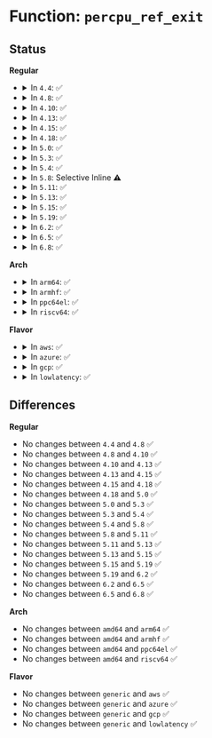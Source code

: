 # Function: <code>percpu_ref_exit</code>

## Status
<b>Regular</b>
<ul>
<li>
<details>
<summary>In <code>4.4</code>: ✅</summary>

```c
void percpu_ref_exit(struct percpu_ref *ref);
```

**Collision:** Unique Global

**Inline:** No

**Transformation:** False

**Instances:**

```
In lib/percpu-refcount.c (ffffffff813fef40)
Location: lib/percpu-refcount.c:99
Inline: False
Direct callers:
  - kernel/cgroup.c:create_css
  - kernel/cgroup.c:css_free_work_fn
  - kernel/cgroup.c:cgroup_setup_root
  - mm/backing-dev.c:cgwb_release_workfn
  - mm/backing-dev.c:wb_get_create
  - fs/aio.c:free_ioctx
  - fs/aio.c:free_ioctx
  - fs/aio.c:SyS_io_setup
  - fs/aio.c:SyS_io_setup
  - block/blk-core.c:blk_alloc_queue_node
  - block/blk-core.c:blk_cleanup_queue
  - block/genhd.c:disk_release
  - block/genhd.c:alloc_disk_node
  - block/partition-generic.c:part_release
```
**Symbols:**

```
ffffffff813fef40-ffffffff813fef66: percpu_ref_exit (STB_GLOBAL)
```
</details>
</li>
<li>
<details>
<summary>In <code>4.8</code>: ✅</summary>

```c
void percpu_ref_exit(struct percpu_ref *ref);
```

**Collision:** Unique Global

**Inline:** No

**Transformation:** False

**Instances:**

```
In lib/percpu-refcount.c (ffffffff81446630)
Location: lib/percpu-refcount.c:99
Inline: False
Direct callers:
  - kernel/cgroup.c:css_free_work_fn
  - kernel/cgroup.c:cgroup_setup_root
  - mm/backing-dev.c:wb_get_create
  - mm/backing-dev.c:cgwb_release_workfn
  - fs/aio.c:SyS_io_setup
  - fs/aio.c:SyS_io_setup
  - fs/aio.c:free_ioctx
  - fs/aio.c:free_ioctx
  - block/blk-core.c:blk_alloc_queue_node
  - block/blk-core.c:blk_cleanup_queue
  - block/genhd.c:alloc_disk_node
  - block/genhd.c:disk_release
  - block/partition-generic.c:part_release
```
**Symbols:**

```
ffffffff81446630-ffffffff81446656: percpu_ref_exit (STB_GLOBAL)
```
</details>
</li>
<li>
<details>
<summary>In <code>4.10</code>: ✅</summary>

```c
void percpu_ref_exit(struct percpu_ref *ref);
```

**Collision:** Unique Global

**Inline:** No

**Transformation:** False

**Instances:**

```
In lib/percpu-refcount.c (ffffffff81464e30)
Location: lib/percpu-refcount.c:101
Inline: False
Direct callers:
  - kernel/cgroup.c:css_free_work_fn
  - kernel/cgroup.c:cgroup_setup_root
  - mm/backing-dev.c:wb_get_create
  - mm/backing-dev.c:cgwb_release_workfn
  - fs/aio.c:ioctx_alloc
  - fs/aio.c:ioctx_alloc
  - fs/aio.c:free_ioctx
  - fs/aio.c:free_ioctx
  - block/blk-core.c:blk_alloc_queue_node
  - block/blk-core.c:blk_cleanup_queue
  - block/genhd.c:alloc_disk_node
  - block/genhd.c:disk_release
  - block/partition-generic.c:part_release
```
**Symbols:**

```
ffffffff81464e30-ffffffff81464e83: percpu_ref_exit (STB_GLOBAL)
```
</details>
</li>
<li>
<details>
<summary>In <code>4.13</code>: ✅</summary>

```c
void percpu_ref_exit(struct percpu_ref *ref);
```

**Collision:** Unique Global

**Inline:** No

**Transformation:** False

**Instances:**

```
In lib/percpu-refcount.c (ffffffff81469e70)
Location: lib/percpu-refcount.c:101
Inline: False
Direct callers:
  - kernel/cgroup/cgroup.c:cgroup_mkdir
  - kernel/cgroup/cgroup.c:css_free_work_fn
  - kernel/cgroup/cgroup.c:cgroup_setup_root
  - mm/backing-dev.c:wb_get_create
  - mm/backing-dev.c:cgwb_release_workfn
  - fs/aio.c:ioctx_alloc
  - fs/aio.c:ioctx_alloc
  - fs/aio.c:free_ioctx
  - fs/aio.c:free_ioctx
  - block/blk-core.c:blk_alloc_queue_node
  - block/blk-core.c:blk_cleanup_queue
  - block/genhd.c:alloc_disk_node
  - block/genhd.c:disk_release
  - block/partition-generic.c:part_release
  - drivers/md/md.c:md_free
```
**Symbols:**

```
ffffffff81469e70-ffffffff81469ea2: percpu_ref_exit (STB_GLOBAL)
```
</details>
</li>
<li>
<details>
<summary>In <code>4.15</code>: ✅</summary>

```c
void percpu_ref_exit(struct percpu_ref *ref);
```

**Collision:** Unique Global

**Inline:** No

**Transformation:** False

**Instances:**

```
In lib/percpu-refcount.c (ffffffff81496140)
Location: lib/percpu-refcount.c:101
Inline: False
Direct callers:
  - kernel/cgroup/cgroup.c:cgroup_mkdir
  - kernel/cgroup/cgroup.c:css_free_work_fn
  - kernel/cgroup/cgroup.c:cgroup_setup_root
  - mm/backing-dev.c:wb_get_create
  - mm/backing-dev.c:cgwb_release_workfn
  - mm/hmm.c:hmm_devmem_ref_exit
  - fs/aio.c:ioctx_alloc
  - fs/aio.c:ioctx_alloc
  - fs/aio.c:free_ioctx
  - fs/aio.c:free_ioctx
  - block/blk-core.c:blk_alloc_queue_node
  - block/blk-core.c:blk_cleanup_queue
  - block/genhd.c:__alloc_disk_node
  - block/genhd.c:disk_release
  - block/partition-generic.c:part_release
  - drivers/md/md.c:md_free
```
**Symbols:**

```
ffffffff81496140-ffffffff81496172: percpu_ref_exit (STB_GLOBAL)
```
</details>
</li>
<li>
<details>
<summary>In <code>4.18</code>: ✅</summary>

```c
void percpu_ref_exit(struct percpu_ref *ref);
```

**Collision:** Unique Global

**Inline:** No

**Transformation:** False

**Instances:**

```
In lib/percpu-refcount.c (ffffffff814cb3c0)
Location: lib/percpu-refcount.c:101
Inline: False
Direct callers:
  - kernel/cgroup/cgroup.c:cgroup_mkdir
  - kernel/cgroup/cgroup.c:css_free_rwork_fn
  - kernel/cgroup/cgroup.c:cgroup_setup_root
  - mm/backing-dev.c:wb_get_create
  - mm/backing-dev.c:cgwb_release_workfn
  - mm/hmm.c:hmm_devmem_ref_exit
  - fs/aio.c:ioctx_alloc
  - fs/aio.c:ioctx_alloc
  - fs/aio.c:free_ioctx
  - fs/aio.c:free_ioctx
  - block/blk-core.c:blk_alloc_queue_node
  - block/blk-core.c:blk_cleanup_queue
  - block/genhd.c:__alloc_disk_node
  - block/genhd.c:disk_release
  - block/partition-generic.c:part_release
  - drivers/md/md.c:md_free
```
**Symbols:**

```
ffffffff814cb3c0-ffffffff814cb3f1: percpu_ref_exit (STB_GLOBAL)
```
</details>
</li>
<li>
<details>
<summary>In <code>5.0</code>: ✅</summary>

```c
void percpu_ref_exit(struct percpu_ref *ref);
```

**Collision:** Unique Global

**Inline:** No

**Transformation:** False

**Instances:**

```
In lib/percpu-refcount.c (ffffffff814e00f0)
Location: lib/percpu-refcount.c:101
Inline: False
Direct callers:
  - kernel/cgroup/cgroup.c:cgroup_mkdir
  - kernel/cgroup/cgroup.c:css_free_rwork_fn
  - kernel/cgroup/cgroup.c:cgroup_setup_root
  - mm/backing-dev.c:wb_get_create
  - mm/backing-dev.c:wb_get_create
  - mm/backing-dev.c:cgwb_release_workfn
  - mm/hmm.c:hmm_devmem_ref_exit
  - fs/aio.c:ioctx_alloc
  - fs/aio.c:ioctx_alloc
  - fs/aio.c:free_ioctx
  - fs/aio.c:free_ioctx
  - block/blk-core.c:blk_alloc_queue_node
  - block/blk-core.c:blk_cleanup_queue
  - block/genhd.c:__alloc_disk_node
  - block/genhd.c:disk_release
  - block/partition-generic.c:part_release
  - block/blk-cgroup.c:blkg_create
  - block/blk-cgroup.c:__blkg_release
  - drivers/md/md.c:md_free
```
**Symbols:**

```
ffffffff814e00f0-ffffffff814e0121: percpu_ref_exit (STB_GLOBAL)
```
</details>
</li>
<li>
<details>
<summary>In <code>5.3</code>: ✅</summary>

```c
void percpu_ref_exit(struct percpu_ref *ref);
```

**Collision:** Unique Global

**Inline:** No

**Transformation:** False

**Instances:**

```
In lib/percpu-refcount.c (ffffffff8150c050)
Location: lib/percpu-refcount.c:105
Inline: False
Direct callers:
  - kernel/cgroup/cgroup.c:cgroup_create
  - kernel/cgroup/cgroup.c:css_free_rwork_fn
  - kernel/cgroup/cgroup.c:cgroup_setup_root
  - kernel/bpf/cgroup.c:cgroup_bpf_inherit
  - kernel/bpf/cgroup.c:cgroup_bpf_release
  - mm/backing-dev.c:wb_get_create
  - mm/backing-dev.c:wb_get_create
  - mm/backing-dev.c:cgwb_release_workfn
  - mm/slab_common.c:slab_kmem_cache_release
  - mm/slab_common.c:create_cache
  - mm/memremap.c:dev_pagemap_cleanup
  - fs/aio.c:ioctx_alloc
  - fs/aio.c:ioctx_alloc
  - fs/aio.c:free_ioctx
  - fs/aio.c:free_ioctx
  - fs/io_uring.c:io_ring_ctx_wait_and_kill
  - block/blk-core.c:blk_alloc_queue_node
  - block/blk-core.c:blk_cleanup_queue
  - block/genhd.c:__alloc_disk_node
  - block/genhd.c:disk_release
  - block/partition-generic.c:part_release
  - lib/percpu-refcount.c:percpu_ref_switch_to_atomic_rcu
  - drivers/md/md.c:md_free
```
**Symbols:**

```
ffffffff8150c050-ffffffff8150c07d: percpu_ref_exit (STB_GLOBAL)
```
</details>
</li>
<li>
<details>
<summary>In <code>5.4</code>: ✅</summary>

```c
void percpu_ref_exit(struct percpu_ref *ref);
```

**Collision:** Unique Global

**Inline:** No

**Transformation:** False

**Instances:**

```
In lib/percpu-refcount.c (ffffffff81529ea0)
Location: lib/percpu-refcount.c:105
Inline: False
Direct callers:
  - kernel/cgroup/cgroup.c:cgroup_create
  - kernel/cgroup/cgroup.c:css_free_rwork_fn
  - kernel/cgroup/cgroup.c:cgroup_setup_root
  - kernel/bpf/cgroup.c:cgroup_bpf_inherit
  - kernel/bpf/cgroup.c:cgroup_bpf_release
  - mm/backing-dev.c:wb_get_create
  - mm/backing-dev.c:wb_get_create
  - mm/backing-dev.c:cgwb_release_workfn
  - mm/slab_common.c:destroy_memcg_params
  - mm/memremap.c:dev_pagemap_cleanup
  - fs/aio.c:ioctx_alloc
  - fs/aio.c:ioctx_alloc
  - fs/aio.c:free_ioctx
  - fs/aio.c:free_ioctx
  - fs/io_uring.c:io_ring_ctx_wait_and_kill
  - block/blk-core.c:blk_alloc_queue_node
  - block/blk-core.c:blk_cleanup_queue
  - block/genhd.c:__alloc_disk_node
  - block/genhd.c:disk_release
  - block/partition-generic.c:part_release
  - lib/percpu-refcount.c:percpu_ref_switch_to_atomic_rcu
  - drivers/md/md.c:md_free
```
**Symbols:**

```
ffffffff81529ea0-ffffffff81529ecd: percpu_ref_exit (STB_GLOBAL)
```
</details>
</li>
<li>
<details>
<summary>In <code>5.8</code>: Selective Inline ⚠️</summary>

```c
void percpu_ref_exit(struct percpu_ref *ref);
```

**Collision:** Unique Global

**Inline:** Selective

**Transformation:** False

**Instances:**

```
In lib/percpu-refcount.c (ffffffff8158dccb)
Location: lib/percpu-refcount.c:106
Inline: True
Inline callers:
  - lib/percpu-refcount.c:percpu_ref_switch_to_atomic_rcu
Direct callers:
  - kernel/cgroup/cgroup.c:cgroup_create
  - kernel/cgroup/cgroup.c:css_free_rwork_fn
  - kernel/cgroup/cgroup.c:cgroup_setup_root
  - kernel/bpf/cgroup.c:cgroup_bpf_inherit
  - kernel/bpf/cgroup.c:cgroup_bpf_release
  - mm/backing-dev.c:cgwb_create
  - mm/backing-dev.c:cgwb_release_workfn
  - mm/slab_common.c:destroy_memcg_params
  - mm/memremap.c:dev_pagemap_cleanup
  - fs/aio.c:ioctx_alloc
  - fs/aio.c:ioctx_alloc
  - fs/aio.c:free_ioctx
  - fs/aio.c:free_ioctx
  - fs/io_uring.c:io_ring_ctx_free
  - fs/io_uring.c:__io_sqe_files_update
  - fs/io_uring.c:__io_sqe_files_update
  - fs/io_uring.c:io_sqe_files_register
  - fs/io_uring.c:io_sqe_files_register
  - fs/io_uring.c:__io_file_put_work
  - fs/io_uring.c:io_sqe_files_unregister
  - block/blk-core.c:__blk_alloc_queue
  - block/blk-core.c:blk_cleanup_queue
  - block/genhd.c:__alloc_disk_node
  - block/genhd.c:disk_release
  - block/partitions/core.c:part_release
  - drivers/md/md.c:md_free
```
**Symbols:**

```
ffffffff8158d790-ffffffff8158d7c0: percpu_ref_exit (STB_GLOBAL)
```
</details>
</li>
<li>
<details>
<summary>In <code>5.11</code>: ✅</summary>

```c
void percpu_ref_exit(struct percpu_ref *ref);
```

**Collision:** Unique Global

**Inline:** No

**Transformation:** False

**Instances:**

```
In lib/percpu-refcount.c (ffffffff815aa130)
Location: lib/percpu-refcount.c:128
Inline: False
Direct callers:
  - kernel/cgroup/cgroup.c:cgroup_create
  - kernel/cgroup/cgroup.c:css_free_rwork_fn
  - kernel/cgroup/cgroup.c:cgroup_setup_root
  - kernel/bpf/trampoline.c:__bpf_tramp_image_put_deferred
  - kernel/bpf/cgroup.c:cgroup_bpf_inherit
  - kernel/bpf/cgroup.c:cgroup_bpf_release
  - mm/backing-dev.c:cgwb_create
  - mm/backing-dev.c:cgwb_release_workfn
  - mm/memcontrol.c:obj_cgroup_release
  - mm/memremap.c:memunmap_pages
  - fs/aio.c:ioctx_alloc
  - fs/aio.c:ioctx_alloc
  - fs/aio.c:free_ioctx
  - fs/aio.c:free_ioctx
  - fs/io_uring.c:io_ring_ctx_free
  - fs/io_uring.c:__io_sqe_files_update
  - fs/io_uring.c:__io_sqe_files_update
  - fs/io_uring.c:io_sqe_files_register
  - fs/io_uring.c:io_file_put_work
  - fs/io_uring.c:io_sqe_files_unregister
  - fs/io_uring.c:io_sqe_files_unregister
  - block/blk-core.c:blk_alloc_queue
  - block/blk-core.c:blk_cleanup_queue
  - drivers/md/md.c:md_free
```
**Symbols:**

```
ffffffff815aa130-ffffffff815aa186: percpu_ref_exit (STB_GLOBAL)
```
</details>
</li>
<li>
<details>
<summary>In <code>5.13</code>: ✅</summary>

```c
void percpu_ref_exit(struct percpu_ref *ref);
```

**Collision:** Unique Global

**Inline:** No

**Transformation:** False

**Instances:**

```
In lib/percpu-refcount.c (ffffffff815b4d30)
Location: lib/percpu-refcount.c:129
Inline: False
Direct callers:
  - kernel/cgroup/cgroup.c:cgroup_create
  - kernel/cgroup/cgroup.c:cgroup_create
  - kernel/cgroup/cgroup.c:css_free_rwork_fn
  - kernel/cgroup/cgroup.c:cgroup_setup_root
  - kernel/bpf/trampoline.c:__bpf_tramp_image_put_deferred
  - kernel/bpf/cgroup.c:cgroup_bpf_inherit
  - kernel/bpf/cgroup.c:cgroup_bpf_release
  - mm/backing-dev.c:cgwb_create
  - mm/backing-dev.c:cgwb_release_workfn
  - mm/memcontrol.c:obj_cgroup_release
  - mm/memremap.c:memunmap_pages
  - fs/aio.c:ioctx_alloc
  - fs/aio.c:ioctx_alloc
  - fs/aio.c:free_ioctx
  - fs/aio.c:free_ioctx
  - fs/io_uring.c:io_ring_ctx_free
  - fs/io_uring.c:io_ring_ctx_free
  - fs/io_uring.c:io_ring_ctx_free
  - fs/io_uring.c:io_rsrc_put_work
  - block/blk-core.c:blk_alloc_queue
  - block/blk-core.c:blk_cleanup_queue
  - drivers/md/md.c:md_free
```
**Symbols:**

```
ffffffff815b4d30-ffffffff815b4d86: percpu_ref_exit (STB_GLOBAL)
```
</details>
</li>
<li>
<details>
<summary>In <code>5.15</code>: ✅</summary>

```c
void percpu_ref_exit(struct percpu_ref *ref);
```

**Collision:** Unique Global

**Inline:** No

**Transformation:** False

**Instances:**

```
In lib/percpu-refcount.c (ffffffff8161b7e0)
Location: lib/percpu-refcount.c:129
Inline: False
Direct callers:
  - kernel/cgroup/cgroup.c:cgroup_create
  - kernel/cgroup/cgroup.c:cgroup_create
  - kernel/cgroup/cgroup.c:css_free_rwork_fn
  - kernel/cgroup/cgroup.c:cgroup_setup_root
  - kernel/bpf/trampoline.c:__bpf_tramp_image_put_deferred
  - kernel/bpf/cgroup.c:cgroup_bpf_inherit
  - kernel/bpf/cgroup.c:cgroup_bpf_release
  - mm/backing-dev.c:cgwb_create
  - mm/backing-dev.c:cgwb_release_workfn
  - mm/swapfile.c:alloc_swap_info
  - mm/swapfile.c:alloc_swap_info
  - mm/memcontrol.c:obj_cgroup_release
  - mm/memremap.c:memunmap_pages
  - fs/aio.c:ioctx_alloc
  - fs/aio.c:ioctx_alloc
  - fs/aio.c:free_ioctx
  - fs/aio.c:free_ioctx
  - fs/io_uring.c:io_ring_ctx_free
  - fs/io_uring.c:io_ring_ctx_free
  - fs/io_uring.c:io_ring_ctx_free
  - fs/io_uring.c:io_rsrc_put_work
  - block/blk-core.c:blk_alloc_queue
  - block/blk-core.c:blk_cleanup_queue
  - drivers/md/md.c:md_free
```
**Symbols:**

```
ffffffff8161b7e0-ffffffff8161b855: percpu_ref_exit (STB_GLOBAL)
```
</details>
</li>
<li>
<details>
<summary>In <code>5.19</code>: ✅</summary>

```c
void percpu_ref_exit(struct percpu_ref *ref);
```

**Collision:** Unique Global

**Inline:** No

**Transformation:** False

**Instances:**

```
In lib/percpu-refcount.c (ffffffff816e9020)
Location: lib/percpu-refcount.c:130
Inline: False
Direct callers:
  - kernel/cgroup/cgroup.c:cgroup_create
  - kernel/cgroup/cgroup.c:css_free_rwork_fn
  - kernel/cgroup/cgroup.c:cgroup_setup_root
  - kernel/bpf/cgroup.c:cgroup_bpf_inherit
  - kernel/bpf/cgroup.c:cgroup_bpf_release
  - mm/backing-dev.c:cgwb_create
  - mm/backing-dev.c:cgwb_release_workfn
  - mm/swapfile.c:alloc_swap_info
  - mm/swapfile.c:alloc_swap_info
  - mm/memcontrol.c:obj_cgroup_release
  - mm/memremap.c:memunmap_pages
  - fs/aio.c:ioctx_alloc
  - fs/aio.c:ioctx_alloc
  - fs/aio.c:free_ioctx
  - fs/aio.c:free_ioctx
  - block/blk-sysfs.c:blk_release_queue
  - block/blk-cgroup.c:blkg_free_workfn
  - io_uring/io_uring.c:io_ring_ctx_free
  - io_uring/io_uring.c:io_ring_ctx_free
  - io_uring/io_uring.c:io_ring_ctx_free
  - io_uring/io_uring.c:io_rsrc_put_work
  - drivers/md/md.c:md_free
```
**Symbols:**

```
ffffffff816e9020-ffffffff816e90e2: percpu_ref_exit (STB_GLOBAL)
```
</details>
</li>
<li>
<details>
<summary>In <code>6.2</code>: ✅</summary>

```c
void percpu_ref_exit(struct percpu_ref *ref);
```

**Collision:** Unique Global

**Inline:** No

**Transformation:** False

**Instances:**

```
In lib/percpu-refcount.c (ffffffff817d9110)
Location: lib/percpu-refcount.c:130
Inline: False
Direct callers:
  - kernel/cgroup/cgroup.c:cgroup_create
  - kernel/cgroup/cgroup.c:css_free_rwork_fn
  - kernel/cgroup/cgroup.c:cgroup_setup_root
  - kernel/bpf/cgroup.c:cgroup_bpf_inherit
  - kernel/bpf/cgroup.c:cgroup_bpf_release
  - mm/backing-dev.c:cgwb_create
  - mm/backing-dev.c:cgwb_release_workfn
  - mm/swapfile.c:alloc_swap_info
  - mm/swapfile.c:alloc_swap_info
  - mm/memcontrol.c:obj_cgroup_release
  - mm/memremap.c:memunmap_pages
  - fs/aio.c:ioctx_alloc
  - fs/aio.c:ioctx_alloc
  - fs/aio.c:free_ioctx
  - fs/aio.c:free_ioctx
  - block/blk-core.c:blk_free_queue_rcu
  - block/blk-cgroup.c:blkg_free_workfn
  - io_uring/io_uring.c:io_ring_ctx_free
  - io_uring/rsrc.c:io_rsrc_put_work
  - drivers/md/md.c:md_free_disk
```
**Symbols:**

```
ffffffff817d9110-ffffffff817d91d2: percpu_ref_exit (STB_GLOBAL)
```
</details>
</li>
<li>
<details>
<summary>In <code>6.5</code>: ✅</summary>

```c
void percpu_ref_exit(struct percpu_ref *ref);
```

**Collision:** Unique Global

**Inline:** No

**Transformation:** False

**Instances:**

```
In lib/percpu-refcount.c (ffffffff81818320)
Location: lib/percpu-refcount.c:130
Inline: False
Direct callers:
  - kernel/cgroup/cgroup.c:cgroup_create
  - kernel/cgroup/cgroup.c:css_free_rwork_fn
  - kernel/cgroup/cgroup.c:cgroup_setup_root
  - kernel/bpf/trampoline.c:bpf_trampoline_update
  - kernel/bpf/trampoline.c:__bpf_tramp_image_put_deferred
  - kernel/bpf/cgroup.c:cgroup_bpf_inherit
  - kernel/bpf/cgroup.c:cgroup_bpf_release
  - mm/backing-dev.c:cgwb_create
  - mm/backing-dev.c:cgwb_free_rcu
  - mm/swapfile.c:alloc_swap_info
  - mm/swapfile.c:alloc_swap_info
  - mm/memcontrol.c:obj_cgroup_release
  - mm/memremap.c:memunmap_pages
  - fs/aio.c:ioctx_alloc
  - fs/aio.c:ioctx_alloc
  - fs/aio.c:free_ioctx
  - fs/aio.c:free_ioctx
  - block/blk-core.c:blk_free_queue_rcu
  - block/blk-cgroup.c:blkg_alloc
  - block/blk-cgroup.c:blkg_free_workfn
  - io_uring/io_uring.c:io_ring_ctx_free
  - drivers/md/md.c:md_free_disk
  - drivers/md/md.c:md_stop
  - drivers/md/md.c:__md_stop
  - drivers/md/md.c:md_run
```
**Symbols:**

```
ffffffff81818320-ffffffff818183e2: percpu_ref_exit (STB_GLOBAL)
```
</details>
</li>
<li>
<details>
<summary>In <code>6.8</code>: ✅</summary>

```c
void percpu_ref_exit(struct percpu_ref *ref);
```

**Collision:** Unique Global

**Inline:** No

**Transformation:** False

**Instances:**

```
In lib/percpu-refcount.c (ffffffff8185d620)
Location: lib/percpu-refcount.c:130
Inline: False
Direct callers:
  - kernel/cgroup/cgroup.c:cgroup_create
  - kernel/cgroup/cgroup.c:css_free_rwork_fn
  - kernel/cgroup/cgroup.c:cgroup_setup_root
  - kernel/bpf/cgroup.c:cgroup_bpf_inherit
  - kernel/bpf/cgroup.c:cgroup_bpf_release
  - mm/backing-dev.c:cgwb_create
  - mm/backing-dev.c:cgwb_free_rcu
  - mm/swapfile.c:alloc_swap_info
  - mm/swapfile.c:alloc_swap_info
  - mm/memcontrol.c:obj_cgroup_release
  - mm/memremap.c:memunmap_pages
  - fs/aio.c:ioctx_alloc
  - fs/aio.c:ioctx_alloc
  - fs/aio.c:free_ioctx
  - fs/aio.c:free_ioctx
  - block/blk-core.c:blk_free_queue_rcu
  - block/blk-cgroup.c:blkg_alloc
  - block/blk-cgroup.c:blkg_free_workfn
  - io_uring/io_uring.c:io_ring_ctx_free
  - drivers/md/md.c:md_free_disk
  - drivers/md/md.c:md_free_disk
  - drivers/md/md.c:md_alloc
  - drivers/md/md.c:md_alloc
  - drivers/md/md.c:mddev_alloc
  - drivers/md/md.c:mddev_alloc
  - drivers/md/md.c:mddev_init
```
**Symbols:**

```
ffffffff8185d620-ffffffff8185d6e2: percpu_ref_exit (STB_GLOBAL)
```
</details>
</li>
</ul>
<b>Arch</b>
<ul>
<li>
<details>
<summary>In <code>arm64</code>: ✅</summary>

```c
void percpu_ref_exit(struct percpu_ref *ref);
```

**Collision:** Unique Global

**Inline:** No

**Transformation:** False

**Instances:**

```
In lib/percpu-refcount.c (ffff800010634e18)
Location: lib/percpu-refcount.c:105
Inline: False
Direct callers:
  - kernel/cgroup/cgroup.c:cgroup_create
  - kernel/cgroup/cgroup.c:css_free_rwork_fn
  - kernel/cgroup/cgroup.c:cgroup_setup_root
  - kernel/bpf/cgroup.c:cgroup_bpf_inherit
  - kernel/bpf/cgroup.c:cgroup_bpf_release
  - mm/backing-dev.c:wb_get_create
  - mm/backing-dev.c:wb_get_create
  - mm/backing-dev.c:cgwb_release_workfn
  - mm/slab_common.c:destroy_memcg_params
  - fs/aio.c:ioctx_alloc
  - fs/aio.c:ioctx_alloc
  - fs/aio.c:free_ioctx
  - fs/aio.c:free_ioctx
  - fs/io_uring.c:io_ring_ctx_wait_and_kill
  - block/blk-core.c:blk_alloc_queue_node
  - block/blk-core.c:blk_cleanup_queue
  - block/genhd.c:__alloc_disk_node
  - block/genhd.c:disk_release
  - block/partition-generic.c:part_release
  - lib/percpu-refcount.c:percpu_ref_switch_to_atomic_rcu
  - drivers/md/md.c:md_free
```
**Symbols:**

```
ffff800010634e18-ffff800010634e5c: percpu_ref_exit (STB_GLOBAL)
```
</details>
</li>
<li>
<details>
<summary>In <code>armhf</code>: ✅</summary>

```c
void percpu_ref_exit(struct percpu_ref *ref);
```

**Collision:** Unique Global

**Inline:** No

**Transformation:** False

**Instances:**

```
In lib/percpu-refcount.c (c07daea8)
Location: lib/percpu-refcount.c:105
Inline: False
Direct callers:
  - kernel/cgroup/cgroup.c:cgroup_create
  - kernel/cgroup/cgroup.c:css_free_rwork_fn
  - kernel/cgroup/cgroup.c:cgroup_setup_root
  - kernel/bpf/cgroup.c:cgroup_bpf_inherit
  - kernel/bpf/cgroup.c:cgroup_bpf_release
  - mm/backing-dev.c:wb_get_create
  - mm/backing-dev.c:wb_get_create
  - mm/backing-dev.c:cgwb_release_workfn
  - mm/slab_common.c:destroy_memcg_params
  - fs/aio.c:__se_sys_io_setup
  - fs/aio.c:__se_sys_io_setup
  - fs/aio.c:free_ioctx
  - fs/aio.c:free_ioctx
  - fs/io_uring.c:io_ring_ctx_wait_and_kill
  - block/blk-core.c:blk_alloc_queue_node
  - block/blk-core.c:blk_cleanup_queue
  - block/genhd.c:__alloc_disk_node
  - block/genhd.c:disk_release
  - block/partition-generic.c:part_release
  - lib/percpu-refcount.c:percpu_ref_switch_to_atomic_rcu
  - drivers/md/md.c:md_free
```
**Symbols:**

```
c07daea8-c07daf18: percpu_ref_exit (STB_GLOBAL)
```
</details>
</li>
<li>
<details>
<summary>In <code>ppc64el</code>: ✅</summary>

```c
void percpu_ref_exit(struct percpu_ref *ref);
```

**Collision:** Unique Global

**Inline:** No

**Transformation:** False

**Instances:**

```
In lib/percpu-refcount.c (c0000000007da5a0)
Location: lib/percpu-refcount.c:105
Inline: False
Direct callers:
  - kernel/cgroup/cgroup.c:cgroup_mkdir
  - kernel/cgroup/cgroup.c:css_free_rwork_fn
  - kernel/cgroup/cgroup.c:cgroup_setup_root
  - kernel/bpf/cgroup.c:cgroup_bpf_inherit
  - kernel/bpf/cgroup.c:cgroup_bpf_release
  - mm/backing-dev.c:wb_get_create
  - mm/backing-dev.c:wb_get_create
  - mm/backing-dev.c:cgwb_release_workfn
  - mm/slab_common.c:destroy_memcg_params
  - mm/memremap.c:dev_pagemap_cleanup
  - fs/aio.c:ioctx_alloc
  - fs/aio.c:ioctx_alloc
  - fs/aio.c:free_ioctx
  - fs/aio.c:free_ioctx
  - fs/io_uring.c:io_ring_ctx_wait_and_kill
  - block/blk-core.c:blk_alloc_queue_node
  - block/blk-core.c:blk_cleanup_queue
  - block/genhd.c:__alloc_disk_node
  - block/genhd.c:disk_release
  - block/partition-generic.c:part_release
  - lib/percpu-refcount.c:percpu_ref_switch_to_atomic_rcu
  - drivers/md/md.c:md_free
```
**Symbols:**

```
c0000000007da5a0-c0000000007da608: percpu_ref_exit (STB_GLOBAL)
```
</details>
</li>
<li>
<details>
<summary>In <code>riscv64</code>: ✅</summary>

```c
void percpu_ref_exit(struct percpu_ref *ref);
```

**Collision:** Unique Global

**Inline:** No

**Transformation:** False

**Instances:**

```
In lib/percpu-refcount.c (ffffffe00046296e)
Location: lib/percpu-refcount.c:105
Inline: False
Direct callers:
  - kernel/cgroup/cgroup.c:cgroup_create
  - kernel/cgroup/cgroup.c:css_free_rwork_fn
  - kernel/cgroup/cgroup.c:cgroup_setup_root
  - kernel/bpf/cgroup.c:cgroup_bpf_inherit
  - kernel/bpf/cgroup.c:cgroup_bpf_release
  - mm/backing-dev.c:wb_get_create
  - mm/backing-dev.c:wb_get_create
  - mm/backing-dev.c:cgwb_release_workfn
  - mm/slab_common.c:destroy_memcg_params
  - fs/aio.c:__se_sys_io_setup
  - fs/aio.c:__se_sys_io_setup
  - fs/aio.c:free_ioctx
  - fs/aio.c:free_ioctx
  - fs/io_uring.c:io_ring_ctx_wait_and_kill
  - block/blk-core.c:blk_alloc_queue_node
  - block/blk-core.c:blk_cleanup_queue
  - block/genhd.c:__alloc_disk_node
  - block/genhd.c:disk_release
  - block/partition-generic.c:part_release
  - lib/percpu-refcount.c:percpu_ref_switch_to_atomic_rcu
  - drivers/md/md.c:md_free
```
**Symbols:**

```
ffffffe00046296e-ffffffe00046299e: percpu_ref_exit (STB_GLOBAL)
```
</details>
</li>
</ul>
<b>Flavor</b>
<ul>
<li>
<details>
<summary>In <code>aws</code>: ✅</summary>

```c
void percpu_ref_exit(struct percpu_ref *ref);
```

**Collision:** Unique Global

**Inline:** No

**Transformation:** False

**Instances:**

```
In lib/percpu-refcount.c (ffffffff81522480)
Location: lib/percpu-refcount.c:105
Inline: False
Direct callers:
  - kernel/cgroup/cgroup.c:cgroup_create
  - kernel/cgroup/cgroup.c:css_free_rwork_fn
  - kernel/cgroup/cgroup.c:cgroup_setup_root
  - kernel/bpf/cgroup.c:cgroup_bpf_inherit
  - kernel/bpf/cgroup.c:cgroup_bpf_release
  - mm/backing-dev.c:wb_get_create
  - mm/backing-dev.c:wb_get_create
  - mm/backing-dev.c:cgwb_release_workfn
  - mm/slab_common.c:destroy_memcg_params
  - mm/memremap.c:dev_pagemap_cleanup
  - fs/aio.c:ioctx_alloc
  - fs/aio.c:ioctx_alloc
  - fs/aio.c:free_ioctx
  - fs/aio.c:free_ioctx
  - fs/io_uring.c:io_ring_ctx_wait_and_kill
  - block/blk-core.c:blk_alloc_queue_node
  - block/blk-core.c:blk_cleanup_queue
  - block/genhd.c:__alloc_disk_node
  - block/genhd.c:disk_release
  - block/partition-generic.c:part_release
  - lib/percpu-refcount.c:percpu_ref_switch_to_atomic_rcu
  - drivers/md/md.c:md_free
```
**Symbols:**

```
ffffffff81522480-ffffffff815224ad: percpu_ref_exit (STB_GLOBAL)
```
</details>
</li>
<li>
<details>
<summary>In <code>azure</code>: ✅</summary>

```c
void percpu_ref_exit(struct percpu_ref *ref);
```

**Collision:** Unique Global

**Inline:** No

**Transformation:** False

**Instances:**

```
In lib/percpu-refcount.c (ffffffff81512770)
Location: lib/percpu-refcount.c:105
Inline: False
Direct callers:
  - kernel/cgroup/cgroup.c:cgroup_create
  - kernel/cgroup/cgroup.c:css_free_rwork_fn
  - kernel/cgroup/cgroup.c:cgroup_setup_root
  - kernel/bpf/cgroup.c:cgroup_bpf_inherit
  - kernel/bpf/cgroup.c:cgroup_bpf_release
  - mm/backing-dev.c:wb_get_create
  - mm/backing-dev.c:wb_get_create
  - mm/backing-dev.c:cgwb_release_workfn
  - mm/slab_common.c:destroy_memcg_params
  - mm/memremap.c:dev_pagemap_cleanup
  - fs/aio.c:ioctx_alloc
  - fs/aio.c:ioctx_alloc
  - fs/aio.c:free_ioctx
  - fs/aio.c:free_ioctx
  - fs/io_uring.c:io_ring_ctx_wait_and_kill
  - block/blk-core.c:blk_alloc_queue_node
  - block/blk-core.c:blk_cleanup_queue
  - block/genhd.c:__alloc_disk_node
  - block/genhd.c:disk_release
  - block/partition-generic.c:part_release
  - lib/percpu-refcount.c:percpu_ref_switch_to_atomic_rcu
  - drivers/md/md.c:md_free
```
**Symbols:**

```
ffffffff81512770-ffffffff8151279d: percpu_ref_exit (STB_GLOBAL)
```
</details>
</li>
<li>
<details>
<summary>In <code>gcp</code>: ✅</summary>

```c
void percpu_ref_exit(struct percpu_ref *ref);
```

**Collision:** Unique Global

**Inline:** No

**Transformation:** False

**Instances:**

```
In lib/percpu-refcount.c (ffffffff8151e510)
Location: lib/percpu-refcount.c:105
Inline: False
Direct callers:
  - kernel/cgroup/cgroup.c:cgroup_create
  - kernel/cgroup/cgroup.c:css_free_rwork_fn
  - kernel/cgroup/cgroup.c:cgroup_setup_root
  - kernel/bpf/cgroup.c:cgroup_bpf_inherit
  - kernel/bpf/cgroup.c:cgroup_bpf_release
  - mm/backing-dev.c:wb_get_create
  - mm/backing-dev.c:wb_get_create
  - mm/backing-dev.c:cgwb_release_workfn
  - mm/slab_common.c:destroy_memcg_params
  - mm/memremap.c:dev_pagemap_cleanup
  - fs/aio.c:ioctx_alloc
  - fs/aio.c:ioctx_alloc
  - fs/aio.c:free_ioctx
  - fs/aio.c:free_ioctx
  - fs/io_uring.c:io_ring_ctx_wait_and_kill
  - block/blk-core.c:blk_alloc_queue_node
  - block/blk-core.c:blk_cleanup_queue
  - block/genhd.c:__alloc_disk_node
  - block/genhd.c:disk_release
  - block/partition-generic.c:part_release
  - lib/percpu-refcount.c:percpu_ref_switch_to_atomic_rcu
  - drivers/md/md.c:md_free
```
**Symbols:**

```
ffffffff8151e510-ffffffff8151e53d: percpu_ref_exit (STB_GLOBAL)
```
</details>
</li>
<li>
<details>
<summary>In <code>lowlatency</code>: ✅</summary>

```c
void percpu_ref_exit(struct percpu_ref *ref);
```

**Collision:** Unique Global

**Inline:** No

**Transformation:** False

**Instances:**

```
In lib/percpu-refcount.c (ffffffff81537d80)
Location: lib/percpu-refcount.c:105
Inline: False
Direct callers:
  - kernel/cgroup/cgroup.c:cgroup_create
  - kernel/cgroup/cgroup.c:css_free_rwork_fn
  - kernel/cgroup/cgroup.c:cgroup_setup_root
  - kernel/bpf/cgroup.c:cgroup_bpf_inherit
  - kernel/bpf/cgroup.c:cgroup_bpf_release
  - mm/backing-dev.c:wb_get_create
  - mm/backing-dev.c:wb_get_create
  - mm/backing-dev.c:cgwb_release_workfn
  - mm/slab_common.c:destroy_memcg_params
  - mm/memremap.c:dev_pagemap_cleanup
  - fs/aio.c:ioctx_alloc
  - fs/aio.c:ioctx_alloc
  - fs/aio.c:free_ioctx
  - fs/aio.c:free_ioctx
  - fs/io_uring.c:io_ring_ctx_wait_and_kill
  - block/blk-core.c:blk_alloc_queue_node
  - block/blk-core.c:blk_cleanup_queue
  - block/genhd.c:__alloc_disk_node
  - block/genhd.c:disk_release
  - block/partition-generic.c:part_release
  - lib/percpu-refcount.c:percpu_ref_switch_to_atomic_rcu
  - drivers/md/md.c:md_free
```
**Symbols:**

```
ffffffff81537d80-ffffffff81537dad: percpu_ref_exit (STB_GLOBAL)
```
</details>
</li>
</ul>

## Differences
<b>Regular</b>
<ul>
<li>
No changes between <code>4.4</code> and <code>4.8</code> ✅
</li>
<li>
No changes between <code>4.8</code> and <code>4.10</code> ✅
</li>
<li>
No changes between <code>4.10</code> and <code>4.13</code> ✅
</li>
<li>
No changes between <code>4.13</code> and <code>4.15</code> ✅
</li>
<li>
No changes between <code>4.15</code> and <code>4.18</code> ✅
</li>
<li>
No changes between <code>4.18</code> and <code>5.0</code> ✅
</li>
<li>
No changes between <code>5.0</code> and <code>5.3</code> ✅
</li>
<li>
No changes between <code>5.3</code> and <code>5.4</code> ✅
</li>
<li>
No changes between <code>5.4</code> and <code>5.8</code> ✅
</li>
<li>
No changes between <code>5.8</code> and <code>5.11</code> ✅
</li>
<li>
No changes between <code>5.11</code> and <code>5.13</code> ✅
</li>
<li>
No changes between <code>5.13</code> and <code>5.15</code> ✅
</li>
<li>
No changes between <code>5.15</code> and <code>5.19</code> ✅
</li>
<li>
No changes between <code>5.19</code> and <code>6.2</code> ✅
</li>
<li>
No changes between <code>6.2</code> and <code>6.5</code> ✅
</li>
<li>
No changes between <code>6.5</code> and <code>6.8</code> ✅
</li>
</ul>
<b>Arch</b>
<ul>
<li>
No changes between <code>amd64</code> and <code>arm64</code> ✅
</li>
<li>
No changes between <code>amd64</code> and <code>armhf</code> ✅
</li>
<li>
No changes between <code>amd64</code> and <code>ppc64el</code> ✅
</li>
<li>
No changes between <code>amd64</code> and <code>riscv64</code> ✅
</li>
</ul>
<b>Flavor</b>
<ul>
<li>
No changes between <code>generic</code> and <code>aws</code> ✅
</li>
<li>
No changes between <code>generic</code> and <code>azure</code> ✅
</li>
<li>
No changes between <code>generic</code> and <code>gcp</code> ✅
</li>
<li>
No changes between <code>generic</code> and <code>lowlatency</code> ✅
</li>
</ul>
